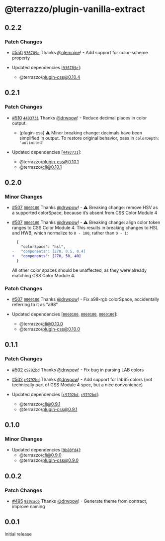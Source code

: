 # @terrazzo/plugin-vanilla-extract

## 0.2.2

### Patch Changes

- [#550](https://github.com/terrazzoapp/terrazzo/pull/550) [`936789e`](https://github.com/terrazzoapp/terrazzo/commit/936789eb0604c5d8adfa256f16322d11fd99da6a) Thanks [@nlemoine](https://github.com/nlemoine)! - Add support for color-scheme property

- Updated dependencies [[`936789e`](https://github.com/terrazzoapp/terrazzo/commit/936789eb0604c5d8adfa256f16322d11fd99da6a)]:
  - @terrazzo/plugin-css@0.10.4

## 0.2.1

### Patch Changes

- [#510](https://github.com/terrazzoapp/terrazzo/pull/510) [`4493731`](https://github.com/terrazzoapp/terrazzo/commit/4493731a4d458af45a1bb4c56e3fe0d42d66aeef) Thanks [@drwpow](https://github.com/drwpow)! - Reduce decimal places in color output.
  - [plugin-css] ⚠️ Minor breaking change: decimals have been simplified in output. To restore original behavior, pass in `colorDepth: 'unlimited'`

- Updated dependencies [[`4493731`](https://github.com/terrazzoapp/terrazzo/commit/4493731a4d458af45a1bb4c56e3fe0d42d66aeef)]:
  - @terrazzo/plugin-css@0.10.1
  - @terrazzo/cli@0.10.1

## 0.2.0

### Minor Changes

- [#507](https://github.com/terrazzoapp/terrazzo/pull/507) [`0060100`](https://github.com/terrazzoapp/terrazzo/commit/00601002a731dc009fb4ef2b438a01b087325a1a) Thanks [@drwpow](https://github.com/drwpow)! - ⚠️ Breaking change: remove HSV as a supported colorSpace, because it’s absent from CSS Color Module 4

- [#507](https://github.com/terrazzoapp/terrazzo/pull/507) [`0060100`](https://github.com/terrazzoapp/terrazzo/commit/00601002a731dc009fb4ef2b438a01b087325a1a) Thanks [@drwpow](https://github.com/drwpow)! - ⚠️ Breaking change: align color token ranges to CSS Color Module 4. This results in breaking changes to HSL and HWB, which normalize to `0 - 100`, rather than `0 - 1`:

  ```diff
    {
      "colorSpace": "hsl",
  -   "components": [270, 0.5, 0.4]
  +   "components": [270, 50, 40]
    }
  ```

  All other color spaces should be unaffected, as they were already matching CSS Color Module 4.

### Patch Changes

- [#507](https://github.com/terrazzoapp/terrazzo/pull/507) [`0060100`](https://github.com/terrazzoapp/terrazzo/commit/00601002a731dc009fb4ef2b438a01b087325a1a) Thanks [@drwpow](https://github.com/drwpow)! - Fix a98-rgb colorSpace, accidentally referring to it as "a98"

- Updated dependencies [[`0060100`](https://github.com/terrazzoapp/terrazzo/commit/00601002a731dc009fb4ef2b438a01b087325a1a), [`0060100`](https://github.com/terrazzoapp/terrazzo/commit/00601002a731dc009fb4ef2b438a01b087325a1a), [`0060100`](https://github.com/terrazzoapp/terrazzo/commit/00601002a731dc009fb4ef2b438a01b087325a1a)]:
  - @terrazzo/cli@0.10.0
  - @terrazzo/plugin-css@0.10.0

## 0.1.1

### Patch Changes

- [#502](https://github.com/terrazzoapp/terrazzo/pull/502) [`c9792bd`](https://github.com/terrazzoapp/terrazzo/commit/c9792bdef27aa2edab3f9f74b37a794f0a14da59) Thanks [@drwpow](https://github.com/drwpow)! - Fix bug in parsing LAB colors

- [#502](https://github.com/terrazzoapp/terrazzo/pull/502) [`c9792bd`](https://github.com/terrazzoapp/terrazzo/commit/c9792bdef27aa2edab3f9f74b37a794f0a14da59) Thanks [@drwpow](https://github.com/drwpow)! - Add support for lab65 colors (not technically part of CSS Module 4 spec, but a nice convenience)

- Updated dependencies [[`c9792bd`](https://github.com/terrazzoapp/terrazzo/commit/c9792bdef27aa2edab3f9f74b37a794f0a14da59), [`c9792bd`](https://github.com/terrazzoapp/terrazzo/commit/c9792bdef27aa2edab3f9f74b37a794f0a14da59)]:
  - @terrazzo/cli@0.9.1
  - @terrazzo/plugin-css@0.9.1

## 0.1.0

### Minor Changes

- Updated dependencies [[`9b80fd4`](https://github.com/terrazzoapp/terrazzo/commit/9b80fd4edd1198021d8e309483e8cd8551fe79dc)]:
  - @terrazzo/cli@0.9.0
  - @terrazzo/plugin-css@0.9.0

## 0.0.2

### Patch Changes

- [#495](https://github.com/terrazzoapp/terrazzo/pull/495) [`920cad6`](https://github.com/terrazzoapp/terrazzo/commit/920cad6cf5be1ad0dc17dda17f8b61018491fae2) Thanks [@drwpow](https://github.com/drwpow)! - Generate theme from contract, improve naming

## 0.0.1

Initial release
